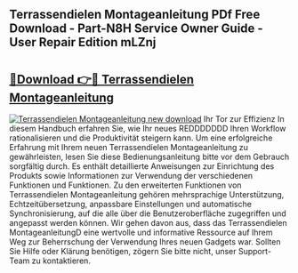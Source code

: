 ## Terrassendielen Montageanleitung PDf Free Download - Part-N8H Service Owner Guide - User Repair Edition mLZnj

# <h2><a href="http://df8tis6.blite.top/?on=Terrassendielen+Montageanleitung">🔗Download 👉🔴 Terrassendielen Montageanleitung</a></h2>

[![Terrassendielen Montageanleitung new download](https://i.imgur.com/lujVjoI.png)](http://df8tis6.blite.top/?on=Terrassendielen+Montageanleitung)
Ihr Tor zur Effizienz In diesem Handbuch erfahren Sie, wie Ihr neues REDDDDDDD Ihren Workflow rationalisieren und die Produktivität steigern kann. Um eine erfolgreiche Erfahrung mit Ihrem neuen Terrassendielen Montageanleitung zu gewährleisten, lesen Sie diese Bedienungsanleitung bitte vor dem Gebrauch sorgfältig durch. Es enthält detaillierte Anweisungen zur Einrichtung des Produkts sowie Informationen zur Verwendung der verschiedenen Funktionen und Funktionen. Zu den erweiterten Funktionen von Terrassendielen Montageanleitung gehören mehrsprachige Unterstützung, Echtzeitübersetzung, anpassbare Einstellungen und automatische Synchronisierung, auf die alle über die Benutzeroberfläche zugegriffen und angepasst werden können. Wir gehen davon aus, dass das Terrassendielen MontageanleitungD eine wertvolle und informative Ressource auf Ihrem Weg zur Beherrschung der Verwendung Ihres neuen Gadgets war. Sollten Sie Hilfe oder Klärung benötigen, zögern Sie bitte nicht, unser Support-Team zu kontaktieren.
